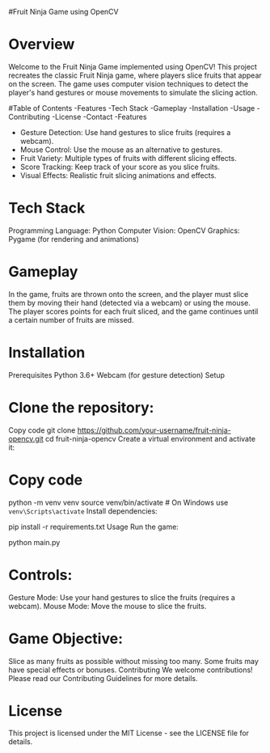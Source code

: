 #Fruit Ninja Game using OpenCV

# Overview
Welcome to the Fruit Ninja Game implemented using OpenCV! This project recreates the classic Fruit Ninja game, where players slice fruits that appear on the screen. The game uses computer vision techniques to detect the player's hand gestures or mouse movements to simulate the slicing action.

#Table of Contents
-Features
-Tech Stack
-Gameplay
-Installation
-Usage
-Contributing
-License
-Contact
-Features
- Gesture Detection: Use hand gestures to slice fruits (requires a webcam).
- Mouse Control: Use the mouse as an alternative to gestures.
- Fruit Variety: Multiple types of fruits with different slicing effects.
- Score Tracking: Keep track of your score as you slice fruits.
- Visual Effects: Realistic fruit slicing animations and effects.

# Tech Stack
Programming Language: Python
Computer Vision: OpenCV
Graphics: Pygame (for rendering and animations)

# Gameplay

In the game, fruits are thrown onto the screen, and the player must slice them by moving their hand (detected via a webcam) or using the mouse. The player scores points for each fruit sliced, and the game continues until a certain number of fruits are missed.

# Installation
Prerequisites
Python 3.6+
Webcam (for gesture detection)
Setup

# Clone the repository:
Copy code
git clone https://github.com/your-username/fruit-ninja-opencv.git
cd fruit-ninja-opencv
Create a virtual environment and activate it:


# Copy code
python -m venv venv
source venv/bin/activate   # On Windows use `venv\Scripts\activate`
Install dependencies:

pip install -r requirements.txt
Usage
Run the game:

python main.py
# Controls:

Gesture Mode: Use your hand gestures to slice the fruits (requires a webcam).
Mouse Mode: Move the mouse to slice the fruits.

# Game Objective:

Slice as many fruits as possible without missing too many. Some fruits may have special effects or bonuses.
Contributing
We welcome contributions! Please read our Contributing Guidelines for more details.

# License
This project is licensed under the MIT License - see the LICENSE file for details.
